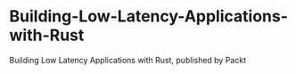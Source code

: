 # Building-Low-Latency-Applications-with-Rust
Building Low Latency Applications with Rust, published by Packt
